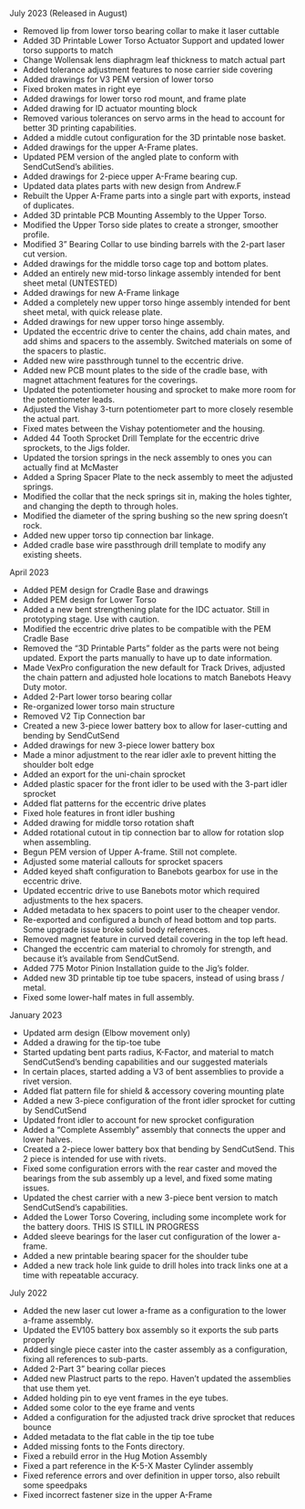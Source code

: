 July 2023 (Released in August)

* Removed lip from lower torso bearing collar to make it laser cuttable
* Added 3D Printable Lower Torso Actuator Support and updated lower torso supports to match
* Change Wollensak lens diaphragm leaf thickness to match actual part
* Added tolerance adjustment features to nose carrier side covering
* Added drawings for V3 PEM version of lower torso
* Fixed broken mates in right eye
* Added drawings for lower torso rod mount, and frame plate
* Added drawing for ID actuator mounting block
* Removed various tolerances on servo arms in the head to account for better 3D printing capabilities.
* Added a middle cutout configuration for the 3D printable nose basket.
* Added drawings for the upper A-Frame plates.
* Updated PEM version of the angled plate to conform with SendCutSend’s abilities.
* Added drawings for 2-piece upper A-Frame bearing cup.
* Updated data plates parts with new design from Andrew.F
* Rebuilt the Upper A-Frame parts into a single part with exports, instead of duplicates.
* Added 3D printable PCB Mounting Assembly to the Upper Torso.
* Modified the Upper Torso side plates to create a stronger, smoother profile.
* Modified 3” Bearing Collar to use binding barrels with the 2-part laser cut version.
* Added drawings for the middle torso cage top and bottom plates.
* Added an entirely new mid-torso linkage assembly intended for bent sheet metal (UNTESTED)
* Added drawings for new A-Frame linkage
* Added a completely new upper torso hinge assembly intended for bent sheet metal, with quick release plate.
* Added drawings for new upper torso hinge assembly.
* Updated the eccentric drive to center the chains, add chain mates, and add shims and spacers to the assembly. Switched materials on some of the spacers to plastic.
* Added new wire passthrough tunnel to the eccentric drive.
* Added new PCB mount plates to the side of the cradle base, with magnet attachment features for the coverings.
* Updated the potentiometer housing and sprocket to make more room for the potentiometer leads.
* Adjusted the Vishay 3-turn potentiometer part to more closely resemble the actual part.
* Fixed mates between the Vishay potentiometer and the housing.
* Added 44 Tooth Sprocket Drill Template for the eccentric drive sprockets, to the Jigs folder.
* Updated the torsion springs in the neck assembly to ones you can actually find at McMaster
* Added a Spring Spacer Plate to the neck assembly to meet the adjusted springs.
* Modified the collar that the neck springs sit in, making the holes tighter, and changing the depth to through holes.
* Modified the diameter of the spring bushing so the new spring doesn’t rock.
* Added new upper torso tip connection bar linkage.
* Added cradle base wire passthrough drill template to modify any existing sheets.

April 2023

* Added PEM design for Cradle Base and drawings
* Added PEM design for Lower Torso
* Added a new bent strengthening plate for the IDC actuator. Still in prototyping stage. Use with caution.
* Modified the eccentric drive plates to be compatible with the PEM Cradle Base
* Removed the “3D Printable Parts” folder as the parts were not being updated. Export the parts manually to have up to date information.
* Made VexPro configuration the new default for Track Drives, adjusted the chain pattern and adjusted hole locations to match Banebots Heavy Duty motor.
* Added 2-Part lower torso bearing collar
* Re-organized lower torso main structure
* Removed V2 Tip Connection bar
* Created a new 3-piece lower battery box to allow for laser-cutting and bending by SendCutSend
* Added drawings for new 3-piece lower battery box
* Made a minor adjustment to the rear idler axle to prevent hitting the shoulder bolt edge
* Added an export for the uni-chain sprocket
* Added plastic spacer for the front idler to be used with the 3-part idler sprocket
* Added flat patterns for the eccentric drive plates
* Fixed hole features in front idler bushing
* Added drawing for middle torso rotation shaft
* Added rotational cutout in tip connection bar to allow for rotation slop when assembling.
* Begun PEM version of Upper A-frame. Still not complete.
* Adjusted some material callouts for sprocket spacers
* Added keyed shaft configuration to Banebots gearbox for use in the eccentric drive.
* Updated eccentric drive to use Banebots motor which required adjustments to the hex spacers.
* Added metadata to hex spacers to point user to the cheaper vendor.
* Re-exported and configured a bunch of head bottom and top parts. Some upgrade issue broke solid body references.
* Removed magnet feature in curved detail covering in the top left head.
* Changed the eccentric cam material to chromoly for strength, and because it’s available from SendCutSend.
* Added 775 Motor Pinion Installation guide to the Jig’s folder.
* Added new 3D printable tip toe tube spacers, instead of using brass / metal.
* Fixed some lower-half mates in full assembly.

January 2023

* Updated arm design (Elbow movement only)
* Added a drawing for the tip-toe tube
* Started updating bent parts radius, K-Factor, and material to match SendCutSend’s bending capabilities and our suggested materials
* In certain places, started adding a V3 of bent assemblies to provide a rivet version.
* Added flat pattern file for shield & accessory covering mounting plate
* Added a new 3-piece configuration of the front idler sprocket for cutting by SendCutSend
* Updated front idler to account for new sprocket configuration
* Added a “Complete Assembly” assembly that connects the upper and lower halves.
* Created a 2-piece lower battery box that bending by SendCutSend. This 2 piece is intended for use with rivets.
* Fixed some configuration errors with the rear caster and moved the bearings from the sub assembly up a level, and fixed some mating issues.
* Updated the chest carrier with a new 3-piece bent version to match SendCutSend’s capabilities.
* Added the Lower Torso Covering, including some incomplete work for the battery doors. THIS IS STILL IN PROGRESS
* Added sleeve bearings for the laser cut configuration of the lower a-frame.
* Added a new printable bearing spacer for the shoulder tube
* Added a new track hole link guide to drill holes into track links one at a time with repeatable accuracy.

July 2022

* Added the new laser cut lower a-frame as a configuration to the lower a-frame assembly.
* Updated the EV105 battery box assembly so it exports the sub parts properly
* Added single piece caster into the caster assembly as a configuration, fixing all references to sub-parts.
* Added 2-Part 3” bearing collar pieces
* Added new Plastruct parts to the repo. Haven’t updated the assemblies that use them yet.
* Added holding pin to eye vent frames in the eye tubes.
* Added some color to the eye frame and vents
* Added a configuration for the adjusted track drive sprocket that reduces bounce
* Added metadata to the flat cable in the tip toe tube
* Added missing fonts to the Fonts directory.
* Fixed a rebuild error in the Hug Motion Assembly
* Fixed a part reference in the K-5-X Master Cylinder assembly
* Fixed reference errors and over definition in upper torso, also rebuilt some speedpaks
* Fixed incorrect fastener size in the upper A-Frame

